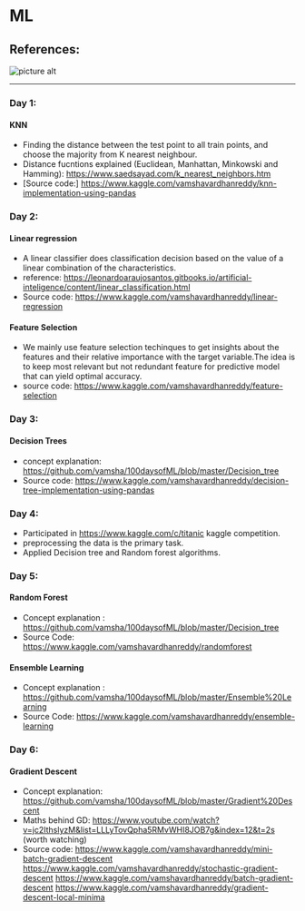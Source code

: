 # ML

## References: 
![picture alt](http://scikit-learn.org/stable/_static/ml_map.png)

----

### Day 1: 
#### KNN
* Finding the distance between the test point to all train points, and choose the majority from K nearest neighbour.
* Distance fucntions explained (Euclidean, Manhattan, Minkowski and Hamming): https://www.saedsayad.com/k_nearest_neighbors.htm
* [Source code:] https://www.kaggle.com/vamshavardhanreddy/knn-implementation-using-pandas
	
### Day 2: 
#### Linear regression
* A linear classifier does classification decision based on the value of a linear combination of the characteristics.
* reference: https://leonardoaraujosantos.gitbooks.io/artificial-inteligence/content/linear_classification.html
* Source code: https://www.kaggle.com/vamshavardhanreddy/linear-regression

#### Feature Selection
* We mainly use feature selection techinques to get insights about the features and their relative importance with the target variable.The idea is to keep most relevant but not redundant feature for predictive model that can yield optimal accuracy.
* source code: https://www.kaggle.com/vamshavardhanreddy/feature-selection	

### Day 3: 
#### Decision Trees
* concept explanation: https://github.com/vamsha/100daysofML/blob/master/Decision_tree
* Source code: https://www.kaggle.com/vamshavardhanreddy/decision-tree-implementation-using-pandas

### Day 4:
* Participated in https://www.kaggle.com/c/titanic kaggle competition.
* preprocessing the data is the primary task.
* Applied Decision tree and Random forest algorithms.

### Day 5:
#### Random Forest
* Concept explanation : https://github.com/vamsha/100daysofML/blob/master/Decision_tree
* Source Code: https://www.kaggle.com/vamshavardhanreddy/randomforest

#### Ensemble Learning
* Concept explanation : https://github.com/vamsha/100daysofML/blob/master/Ensemble%20Learning
* Source Code: https://www.kaggle.com/vamshavardhanreddy/ensemble-learning

### Day 6:
#### Gradient Descent
* Concept explanation: https://github.com/vamsha/100daysofML/blob/master/Gradient%20Descent
* Maths behind GD: https://www.youtube.com/watch?v=jc2IthslyzM&list=LLLyTovQpha5RMvWHI8JOB7g&index=12&t=2s (worth watching)
* Source code:
	https://www.kaggle.com/vamshavardhanreddy/mini-batch-gradient-descent
	https://www.kaggle.com/vamshavardhanreddy/stochastic-gradient-descent
	https://www.kaggle.com/vamshavardhanreddy/batch-gradient-descent
	https://www.kaggle.com/vamshavardhanreddy/gradient-descent-local-minima

